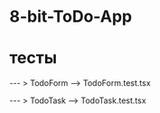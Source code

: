 # 8-bit-ToDo-App

# тесты
--- > TodoForm --> TodoForm.test.tsx


--- > TodoTask --> TodoTask.test.tsx

